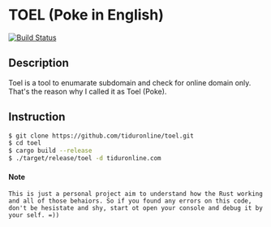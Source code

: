 

# TOEL (Poke in English) 
[![Build Status](https://travis-ci.org/tiduronline/toel.svg?branch=master)](https://travis-ci.org/tiduronline/toel)
## Description

Toel is a tool to enumarate subdomain and check for online domain only. That's the reason why I called it as Toel (Poke). 

## Instruction

```bash
$ git clone https://github.com/tiduronline/toel.git
$ cd toel
$ cargo build --release
$ ./target/release/toel -d tiduronline.com
```

#### Note

```
This is just a personal project aim to understand how the Rust working 
and all of those behaiors. So if you found any errors on this code, 
don't be hesistate and shy, start ot open your console and debug it by your self. =))
```
